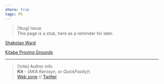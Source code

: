 ```yaml
---  
share: true  
tags: PG  
---  
```

> [!bug] Issue  
> This page is a stub, here as a reminder for later.  
  
[Shakotan Ward](./Shakotan%20Ward)  
  
[Kitabe Proving Grounds](../../../Places/Kitabe%20Proving%20Grounds)  
  
-----  
> [!cite] Author info  
> **Kit** - *(AKA Kerosyn, or QuickFastly)*\  
> [Web zone](https://kitabe.link) // [Twitter](https://twitter.com/Kerosyn_)